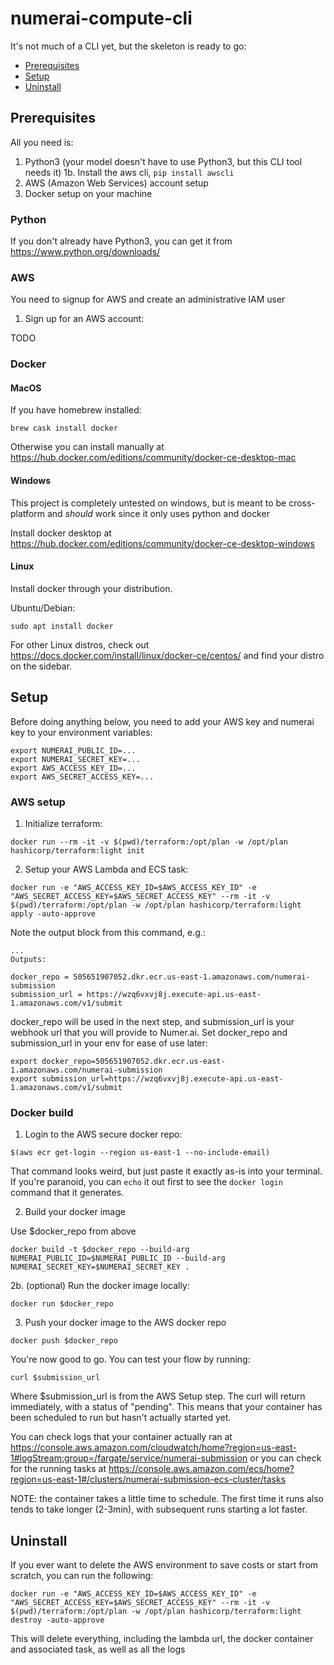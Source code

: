 # numerai-compute-cli

It's not much of a CLI yet, but the skeleton is ready to go:

* [Prerequisites](#prerequisites)
* [Setup](#setup)
* [Uninstall](#uninstall)

## Prerequisites

All you need is:
1. Python3 (your model doesn't have to use Python3, but this CLI tool needs it)
1b. Install the aws cli, `pip install awscli`
2. AWS (Amazon Web Services) account setup
3. Docker setup on your machine


### Python

If you don't already have Python3, you can get it from https://www.python.org/downloads/

### AWS

You need to signup for AWS and create an administrative IAM user
1. Sign up for an AWS account:

TODO

### Docker

#### MacOS

If you have homebrew installed:
```
brew cask install docker
```
Otherwise you can install manually at https://hub.docker.com/editions/community/docker-ce-desktop-mac

#### Windows

This project is completely untested on windows, but is meant to be cross-platform and *should* work since it only uses python and docker

Install docker desktop at https://hub.docker.com/editions/community/docker-ce-desktop-windows

#### Linux

Install docker through your distribution.

Ubuntu/Debian:
```
sudo apt install docker
```

For other Linux distros, check out https://docs.docker.com/install/linux/docker-ce/centos/ and find your distro on the sidebar.

## Setup

Before doing anything below, you need to add your AWS key and numerai key to your environment variables:
```
export NUMERAI_PUBLIC_ID=...
export NUMERAI_SECRET_KEY=...
export AWS_ACCESS_KEY_ID=...
export AWS_SECRET_ACCESS_KEY=...
```

### AWS setup

1. Initialize terraform:
```
docker run --rm -it -v $(pwd)/terraform:/opt/plan -w /opt/plan hashicorp/terraform:light init
```

2. Setup your AWS Lambda and ECS task:
```
docker run -e "AWS_ACCESS_KEY_ID=$AWS_ACCESS_KEY_ID" -e "AWS_SECRET_ACCESS_KEY=$AWS_SECRET_ACCESS_KEY" --rm -it -v $(pwd)/terraform:/opt/plan -w /opt/plan hashicorp/terraform:light apply -auto-approve
```

Note the output block from this command, e.g.:
```
...
Outputs:

docker_repo = 505651907052.dkr.ecr.us-east-1.amazonaws.com/numerai-submission
submission_url = https://wzq6vxvj8j.execute-api.us-east-1.amazonaws.com/v1/submit
```

docker_repo will be used in the next step, and submission_url is your webhook url that you will provide to Numer.ai. Set docker_repo and submission_url in your env for ease of use later:
```
export docker_repo=505651907052.dkr.ecr.us-east-1.amazonaws.com/numerai-submission
export submission_url=https://wzq6vxvj8j.execute-api.us-east-1.amazonaws.com/v1/submit
```

### Docker build

1. Login to the AWS secure docker repo:
```
$(aws ecr get-login --region us-east-1 --no-include-email)
```

That command looks weird, but just paste it exactly as-is into your terminal. If you're paranoid, you can `echo` it out first to see the `docker login` command that it generates.

2. Build your docker image

Use $docker_repo from above
```
docker build -t $docker_repo --build-arg NUMERAI_PUBLIC_ID=$NUMERAI_PUBLIC_ID --build-arg NUMERAI_SECRET_KEY=$NUMERAI_SECRET_KEY .
```

2b. (optional) Run the docker image locally:
```
docker run $docker_repo
```

3. Push your docker image to the AWS docker repo
```
docker push $docker_repo
```

You're now good to go. You can test your flow by running:
```
curl $submission_url
```
Where $submission_url is from the AWS Setup step. The curl will return immediately, with a status of "pending". This means that your container has been scheduled to run but hasn't actually started yet.

You can check logs that your container actually ran at https://console.aws.amazon.com/cloudwatch/home?region=us-east-1#logStream:group=/fargate/service/numerai-submission or you can check for the running tasks at https://console.aws.amazon.com/ecs/home?region=us-east-1#/clusters/numerai-submission-ecs-cluster/tasks

NOTE: the container takes a little time to schedule. The first time it runs also tends to take longer (2-3min), with subsequent runs starting a lot faster.

## Uninstall

If you ever want to delete the AWS environment to save costs or start from scratch, you can run the following:
```
docker run -e "AWS_ACCESS_KEY_ID=$AWS_ACCESS_KEY_ID" -e "AWS_SECRET_ACCESS_KEY=$AWS_SECRET_ACCESS_KEY" --rm -it -v $(pwd)/terraform:/opt/plan -w /opt/plan hashicorp/terraform:light destroy -auto-approve
```

This will delete everything, including the lambda url, the docker container and associated task, as well as all the logs
